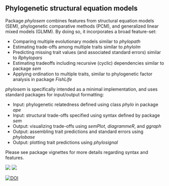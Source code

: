 ## Phylogenetic structural equation models
Package _phylosem_ combines features from structural equation models (SEM), phylogenetic comparative methods (PCM), and generalized linear mixed models (GLMM).  By doing so, it incorporates a broad feature-set:

* Comparing multiple evolutionary models similar to _phylopath_
* Estimating trade-offs among multiple traits similar to _phylolm_
* Predicting missing trait values (and associated standard errors) similar to _Rphylopars_
* Estimating tradeoffs including recursive (cyclic) dependencies similar to package _sem_
* Applying ordination to multiple traits, similar to phylogenetic factor analysis in package _FishLife_

_phylosem_ is specifically intended as a minimal implementation, and uses standard packages for input/output formatting:

* Input: phylogenetic relatedness defined using class _phylo_ in package _ape_
* Input: structural trade-offs specified using syntax defined by package _sem_
* Output: visualizing trade-offs using _semPlot_, _diagrammeR_, and _ggraph_
* Output: assembling trait predictions and standard errors using _phylobase_
* Output: plotting trait predictions using _phylosignal_

Please see package vignettes for more details regarding syntax and features.

[![](https://cranlogs.r-pkg.org/badges/phylosem)](https://cran.r-project.org/package=phylosem)
[![](https://cranlogs.r-pkg.org/badges/grand-total/phylosem)](https://cran.r-project.org/package=phylosem)

[![DOI](https://zenodo.org/badge/534386257.svg)](https://zenodo.org/badge/latestdoi/534386257)



